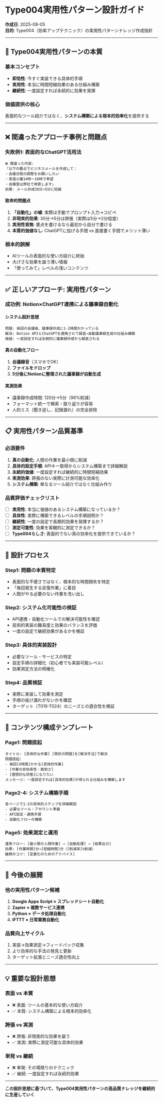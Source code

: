# Type004実用性パターン設計ガイド

**作成日**: 2025-08-05  
**目的**: Type004（効率アップテクニック）の実用性パターンナレッジ作成指針

---

## 🎯 **Type004実用性パターンの本質**

### **基本コンセプト**
- **即効性**: 今すぐ実装できる具体的手順
- **実用性**: 本当に時間短縮効果のある仕組み構築
- **継続性**: 一度設定すれば永続的に効果を発揮

### **価値提供の核心**
表面的なツール紹介ではなく、**システム構築による根本的効率化**を提供する

---

## ❌ **間違ったアプローチ事例と問題点**

### **失敗例1: 表面的なChatGPT活用法**
```
❌ 間違った内容:
「以下の要点でビジネスメールを作成して：
・会議日程の調整をお願いしたい
・来週火曜14時〜16時で希望
・会議室は弊社で用意します」
効果: メール作成30分→5分に短縮
```

#### **致命的問題点**
1. **「自動化」の嘘**: 実際は手動でプロンプト入力→コピペ
2. **非現実的効果**: 30分→5分は誇張（実際は5分→2分程度）
3. **実用性皆無**: 要点を書けるなら最初から自分で書ける
4. **本質的価値なし**: ChatGPTに投げる手間 vs 直接書く手間でメリット薄い

### **根本的誤解**
- AIツールの表面的な使い方紹介に終始
- 大げさな効果を謳う薄い情報
- 「使ってみて」レベルの浅いコンテンツ

---

## ✅ **正しいアプローチ: 実用性パターン**

### **成功例: Notion×ChatGPT連携による議事録自動化**

#### **システム設計思想**
```
問題: 毎回の会議後、議事録作成に1-2時間かかっている
解決: Notion APIとChatGPTを連携させて録音→自動議事録生成の仕組み構築
価値: 一度設定すれば永続的に議事録作成から解放される
```

#### **真の自動化フロー**
1. **会議録音**（スマホでOK）
2. **ファイルをドロップ**
3. **5分後にNotionに整理された議事録が自動生成**

#### **実測効果**
- 議事録作成時間: 120分→5分（96%削減）
- フォーマット統一で検索・振り返りが容易
- 人的ミス（聞き逃し、記録漏れ）の完全排除

---

## 📋 **実用性パターン品質基準**

### **必須要件**
1. **真の自動化**: 人間の作業を最小限に削減
2. **具体的設定手順**: APIキー取得からシステム構築まで詳細解説
3. **永続的価値**: 一度設定すれば継続的に時間短縮効果
4. **実測効果**: 誇張のない実際に計測可能な効率化
5. **システム構築**: 単なるツール紹介ではなく仕組み作り

### **品質評価チェックリスト**
- [ ] **実用性**: 本当に価値のあるシステム構築になっているか？
- [ ] **具体性**: 実際に構築できるレベルの手順説明か？
- [ ] **継続性**: 一度の設定で長期的効果を発揮するか？
- [ ] **測定可能性**: 効果を客観的に測定できるか？
- [ ] **Type004らしさ**: 表面的でない真の効率化を提供できているか？

---

## 🔄 **設計プロセス**

### **Step1: 問題の本質特定**
- 表面的な不便さではなく、根本的な時間損失を特定
- 「毎回発生する反復作業」に着目
- 人間がやる必要のない作業を洗い出し

### **Step2: システム化可能性の検証**
- API連携・自動化ツールでの解決可能性を確認
- 技術的実装の難易度と効果のバランスを評価
- 一度の設定で継続効果があるかを検証

### **Step3: 具体的実装設計**
- 必要なツール・サービスの特定
- 設定手順の詳細化（初心者でも実装可能レベル）
- 効果測定方法の明確化

### **Step4: 品質検証**
- 実際に実装して効果を測定
- 手順の抜け漏れがないかを確認
- ターゲット（T019-T024）のニーズとの適合性を検証

---

## 🎨 **コンテンツ構成テンプレート**

### **Page1: 問題提起**
```
タイトル: [具体的な作業] [現状の問題]を[解決手法]で解決
問題提起:
- 毎回[X時間]かかる[具体的作業]
- [作業の非効率性・面倒さ]
- [理想的な状態]になりたい
メッセージ: 一度設定すれば[具体的効果]が得られる仕組みを構築します
```

### **Page2-4: システム構築手順**
```
各ページで1-2の具体的ステップを詳細解説
- 必要なツール・アカウント準備
- API設定・連携手順
- 自動化フローの構築
```

### **Page5: 効果測定と運用**
```
運用フロー: [最小限の人間作業] → [自動処理] → [結果出力]
効果: [作業時間]分→[短縮時間]分（[削減率]%削減）
継続のコツ: [定着化のためのアドバイス]
```

---

## 🚀 **今後の展開**

### **他の実用性パターン候補**
1. **Google Apps Script × スプレッドシート自動化**
2. **Zapier × 複数サービス連携**
3. **Python × データ処理自動化**
4. **IFTTT × 日常業務自動化**

### **品質向上サイクル**
1. 実装→効果測定→フィードバック収集
2. より効率的な手法の発見と更新
3. ターゲット拡張とニーズ適合性向上

---

## 💡 **重要な設計思想**

### **表面 vs 本質**
- ❌ 表面: ツールの基本的な使い方紹介
- ✅ 本質: システム構築による根本的効率化

### **誇張 vs 実測**
- ❌ 誇張: 非現実的な効果を謳う
- ✅ 実測: 実際に測定可能な具体的効果

### **単発 vs 継続**
- ❌ 単発: その場限りのテクニック
- ✅ 継続: 一度設定すれば永続的効果

---

**この設計思想に基づいて、Type004実用性パターンの高品質ナレッジを継続的に生産していく**